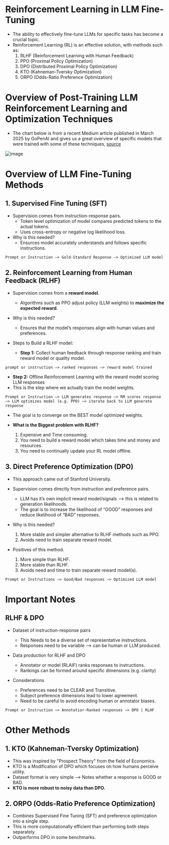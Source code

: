 # Reinforcement Learning in LLM Fine-Tuning
* The ability to effectively fine-tune LLMs for specific tasks has become a crucial topic.
* Reinforcement Learning (RL) is an effective solution, with methods such as:
  1.  RLHF (Reinforcement Learning with Human Feedback)
  2.  PPO (Proximal Policy Optimization)
  3.  DPO (Distributed Proximal Policy Optimization)
  4.  KTO (Kahneman-Tversky Optimization)
  5.  ORPO (Odds-Ratio Preference Optimization)
 



# Overview of Post-Training LLM Reinforcement Learning and Optimization Techniques
* The chart below is from a recent Medium article published in March 2025 by GoPenAI and gives us a great overview of specific models that were trained with some of these techniques, [source](https://blog.gopenai.com/unlocking-the-potential-a-comprehensive-survey-on-post-training-techniques-for-large-language-2243566b560f)

![image](https://github.com/user-attachments/assets/90eeaf8f-534d-4789-ba7f-17e14c1b9af3)


# Overview of LLM Fine-Tuning Methods

## 1. Supervised Fine Tuning (SFT)
* Supervision comes from instruction-response pairs.
  * Token level optimization of model compares predicted tokens to the actual tokens.
  * Uses cross-entropy or negative log likelihood loss.
* Why is this needed?
  * Ensurces model accurately understands and follows specific instructions.
 

```
Prompt or Instruction —> Gold-Standard Response —> Optimized LLM model
```

## 2. Reinforcement Learning from Human Feedback (RLHF)
* Supervision comes from a **reward model**. 
  * Algorithms such as PPO adjust policy (LLM weights) to **maximize the expected reward**. 
* Why is this needed?
  * Ensures that the model’s responses align with human values and preferences. 

* Steps to Build a RLHF model:

  * **Step 1:** Collect human feedback through response ranking and train reward model or quality model.
```
prompt or instruction —> ranked responses —> reward model trained
```

  * **Step 2:** Offline Reinforcement Learning with the reward model scoring LLM responses
  * This is the step where we actually train the model weights.
```
Prompt or Instruction —> LLM generates response —> RM scores response —> LLM optimizes model (e.g. PPO) —> iterate back to LLM generate response
```
  * The goal is to converge on the BEST model optimized weights. 

* **What is the Biggest problem with RLHF?**
  1. Expensive and Time consuming.
  2. You need to build a reward model which takes time and money and resources. 
  3. You need to continually update your RL model offline. 

## 3. Direct Preference Optimization (DPO)
* This approach came out of Stanford University.
* Supervision comes directly from instruction and preference pairs.
  * LLM has it’s own implicit reward model/signals —> this is related to generation likelihoods.
  * The goal is to increase the likelihood of “GOOD” responses and reduce likelihood of “BAD” responses.

* Why is this needed?
  1. More stable and simpler alternative to RLHF methods such as PPO. 
  2. Avoids need to train separate reward model.
    
* Positives of this method.
  1. More simple than RLHF.
  2. More stable than RLHF.
  3. Avoids need and time to train separate reward model(s).
 
```
Prompt or Instructions —> Good/Bad responses —> Optimized LLM model
```

# Important Notes

## **RLHF & DPO**
  * Dataset of instruction-response pairs
    * This Needs to be a diverse set of representative instructions.
    * Responses need to be variable —> can be human or LLM produced. 

  * Data production for RLHF and DPO
    * Annotator or model (RLAIF) ranks responses to instructions.
    * Rankings can be formed around specific dimensions (e.g. clarity)

  * Considerations
    * Preferences need to be CLEAR and Transitive. 
    * Subject preference dimensions lead to lower agreement. 
    * Need to be careful to avoid encoding human or annotator biases. 
```
Prompt or Instruction —> Annotatior-Ranked responses —> DPO | RLHF
```


# Other Methods

## 1. KTO (Kahneman-Tversky Optimization)
* This was inspired by "Prospect Theory" from the field of Economics. 
* KTO is a Modification of DPO which focuses on how humans perceive utility. 
* Dataset format is very simple --> Notes whether a response is GOOD or BAD. 
* **KTO is more robust to noisy data than DPO.** 

## 2. ORPO (Odds-Ratio Preference Optimization)
* Combines Supervised Fine Tuning (SFT) and preference optimization into a single step. 
* This is more computationally efficient than performing both steps separately.
* Outperforms DPO in some benchmarks. 

